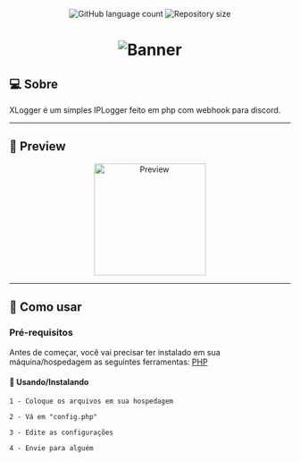 
<p align="center">
  <img alt="GitHub language count" src="https://img.shields.io/github/languages/count/CT0222/XLogger?color=%2304D361">

  <img alt="Repository size" src="https://img.shields.io/github/repo-size/CT0222/XLogger">
  
 
</p>
<h1 align="center">
    <img alt="Banner" title="Banner" src="https://i.ibb.co/JyHMLSX/20210823-230257.jpg ir" />
</h1>

## 💻 Sobre

XLogger é um simples IPLogger feito em php com webhook para discord.

---

## 🎨 Preview

<p align="center">
  <img alt="Preview" title="Preview" src="https://i.ibb.co/QnT9Q8h/20210824-110323.jpg" width="200px">
</p>

---

## 🚀 Como usar

### Pré-requisitos

Antes de começar, você vai precisar ter instalado em sua máquina/hospedagem as seguintes ferramentas:
[PHP](https://php.net)

#### 🎲 Usando/Instalando

```text
1 - Coloque os arquivos em sua hospedagem

2 - Vá em "config.php"

3 - Edite as configurações 

4 - Envie para alguém 
```
